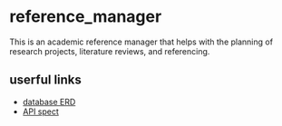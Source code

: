 # reference_manager

This is an academic reference manager that helps with the planning of research projects, literature reviews, and referencing. 


## userful links

- [database ERD](https://lucid.app/lucidchart/9468b596-2165-42bd-a1f6-628a192cebcf/edit?view_items=co402Gf2hKJl&invitationId=inv_6de47593-3f67-4ee2-91c5-fe80e3777eca)
- [API spect](https://studio-ws.apicur.io/sharing/c9807533-f948-4831-a98e-48bdeeead36e)
